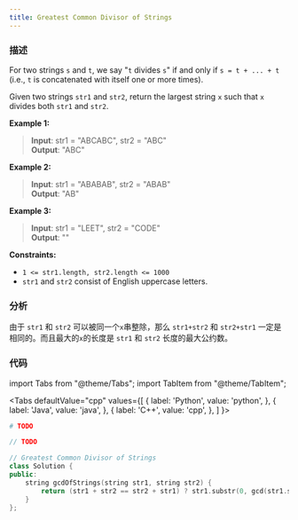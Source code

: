 ```yaml
---
title: Greatest Common Divisor of Strings
---
```


### 描述

For two strings `s` and `t`, we say "`t` divides `s`" if and only if `s = t + ... + t` (i.e., `t` is concatenated with itself one or more times).

Given two strings `str1` and `str2`, return the largest string `x` such that `x` divides both `str1` and `str2`.

**Example 1:**

> **Input**: str1 = "ABCABC", str2 = "ABC"  
> **Output**: "ABC"

**Example 2:**

> **Input**: str1 = "ABABAB", str2 = "ABAB"  
> **Output**: "AB"

**Example 3:**

> **Input**: str1 = "LEET", str2 = "CODE"  
> **Output**: ""

**Constraints:**

* `1 <= str1.length, str2.length <= 1000`
* `str1` and `str2` consist of English uppercase letters.

### 分析

由于 `str1` 和 `str2` 可以被同一个`x`串整除，那么 `str1+str2` 和 `str2+str1` 一定是相同的。而且最大的`x`的长度是 `str1` 和 `str2` 长度的最大公约数。

### 代码

import Tabs from "@theme/Tabs";
import TabItem from "@theme/TabItem";

<Tabs
defaultValue="cpp"
values={[
{ label: 'Python', value: 'python', },
{ label: 'Java', value: 'java', },
{ label: 'C++', value: 'cpp', },
]
}>
<TabItem value="python">

```python
# TODO
```

</TabItem>
<TabItem value="java">

```java
// TODO
```

</TabItem>
<TabItem value="cpp">

```cpp
// Greatest Common Divisor of Strings
class Solution {
public:
    string gcdOfStrings(string str1, string str2) {
        return (str1 + str2 == str2 + str1) ? str1.substr(0, gcd(str1.size(), str2.size())) : "";
    }
};
```

</TabItem>
</Tabs>

